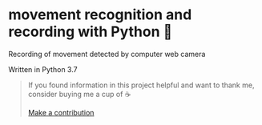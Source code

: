 # movement recognition and recording with Python :ghost:
Recording of movement detected by computer web camera

Written in Python 3.7

>If you found information in this project helpful and want to thank me, consider buying me a cup of ☕
>
>[Make a contribution](https://paypal.me/kabanenko?locale.x=en_US)
